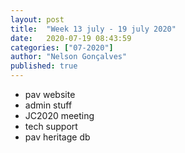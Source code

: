 ```yaml
---
layout: post
title:  "Week 13 july - 19 july 2020"
date:   2020-07-19 08:43:59
categories: ["07-2020"]
author: "Nelson Gonçalves"
published: true
---
```


* pav website
* admin stuff
* JC2020 meeting
* tech support
* pav heritage db
